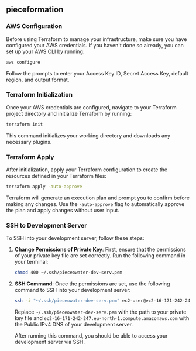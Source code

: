## pieceformation


### AWS Configuration

Before using Terraform to manage your infrastructure, make sure you have configured your AWS credentials. If you haven't done so already, you can set up your AWS CLI by running:

```bash
aws configure
```

Follow the prompts to enter your Access Key ID, Secret Access Key, default region, and output format.

### Terraform Initialization

Once your AWS credentials are configured, navigate to your Terraform project directory and initialize Terraform by running:

```bash
terraform init
```

This command initializes your working directory and downloads any necessary plugins.

### Terraform Apply

After initialization, apply your Terraform configuration to create the resources defined in your Terraform files:

```bash
terraform apply -auto-approve
```

Terraform will generate an execution plan and prompt you to confirm before making any changes. Use the `-auto-approve` flag to automatically approve the plan and apply changes without user input.


### SSH to Development Server

To SSH into your development server, follow these steps:

1. **Change Permissions of Private Key**: First, ensure that the permissions of your private key file are set correctly. Run the following command in your terminal:

   ```bash
   chmod 400 ~/.ssh/pieceowater-dev-serv.pem
   ```

2. **SSH Command**: Once the permissions are set, use the following command to SSH into your development server:

   ```bash
   ssh -i "~/.ssh/pieceowater-dev-serv.pem" ec2-user@ec2-16-171-242-247.eu-north-1.compute.amazonaws.com
   ```

   Replace `~/.ssh/pieceowater-dev-serv.pem` with the path to your private key file and `ec2-16-171-242-247.eu-north-1.compute.amazonaws.com` with the Public IPv4 DNS of your development server.

   After running this command, you should be able to access your development server via SSH.